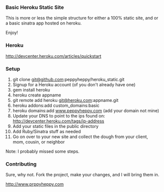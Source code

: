 ### Basic Heroku Static Site

This is more or less the simple structure for either a 100% static site, and or a basic sinatra app hosted on heroku.

Enjoy!

### Heroku

http://devcenter.heroku.com/articles/quickstart

### Setup

1. git clone git@github.com:peppyheppy/heroku_static.git
2. Signup for a Heroku account (of you don't already have one)
3. gem install heroku
4. heroku create appname
5. git remote add heroku git@heroku.com:appname.git
4. heroku addons:add custom_domains:basic
5. heroku domains:add www.peppyheppy.com (add your domain not mine)
6. Update your DNS to point to the ips found on: http://devcenter.heroku.com/tags/ip-address
7. Add your static files in the public directory
8. Add Ruby/Sinatra stuff as needed
9. Go on over to your new site and collect the dough from your client, mom, cousin, or neighbor

Note: I probably missed some steps.

### Contributing

Sure, why not. Fork the project, make your changes, and I will bring them in.


http://www.prppyheppy.com   


